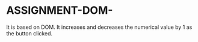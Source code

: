 # ASSIGNMENT-DOM-
It is based on DOM. It increases and decreases the numerical value by 1 as the button clicked.
